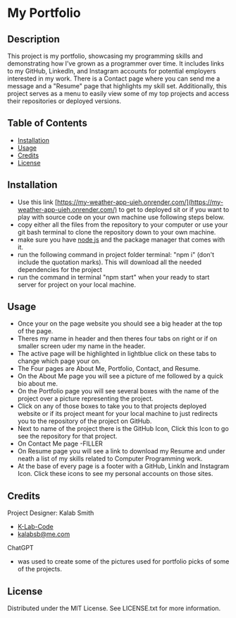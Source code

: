 # My Portfolio

## Description

This project is my portfolio, showcasing my programming skills and demonstrating how I’ve grown as a programmer over time. It includes links to my GitHub, LinkedIn, and Instagram accounts for potential employers interested in my work. There is a Contact page where you can send me a message and a "Resume" page that highlights my skill set. Additionally, this project serves as a menu to easily view some of my top projects and access their repositories or deployed versions.

## Table of Contents

- [Installation](#installation)
- [Usage](#usage)
- [Credits](#credits)
- [License](#license)

## Installation

- Use this link [https://my-weather-app-uieh.onrender.com/](https://my-weather-app-uieh.onrender.com/) to get to deployed sit or if you want to play with source code on your own machine use following steps below.
- copy either all the files from the repository to your computer or use your git bash terminal to clone the repository down to your own machine. 
- make sure you have [node js](https://nodejs.org/en) and the package manager that comes with it.
- run the following command in project folder terminal: "npm i" (don't include the quotation marks). This will download all the needed dependencies for the project
- run the command in terminal "npm start" when your ready to start server for project on your local machine.

## Usage

- Once your on the page website you should see a big header at the top of the page.
- Theres my name in header and then theres four tabs on right or if on smaller screen uder my name in the header.
- The active page will be highlighted in lightblue click on these tabs to change which page your on.
- The Four pages are About Me, Portfolio, Contact, and Resume.
- On the About Me page you will see a picture of me followed by a quick bio about me.
- On the Portfolio page you will see several boxes with the name of the project over a picture representing the project.
- Click on any of those boxes to take you to that projects deployed website or if its project meant for your local machine to just redirects you to the repository of the project on GitHub.
- Next to name of the project there is the GitHub Icon, Click this Icon to go see the repository for that project.
- On Contact Me page -FILLER
- On Resume page you will see a link to download my Resume and under neath a list of my skills related to Computer Programming work.
- At the base of every page is a footer with a GitHub, LinkIn and Instagram Icon. Click these icons to see my personal accounts on those sites.

## Credits

Project Designer: Kalab Smith
- [K-Lab-Code](https://github.com/K-Lab-Code)
- [kalabsb@me.com](mailto:kalabsb@me.com)

ChatGPT
- was used to create some of the pictures used for portfolio picks of some of the projects.

## License

Distributed under the MIT License. See LICENSE.txt for more information.